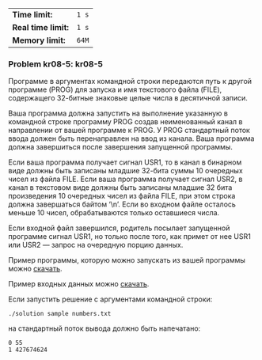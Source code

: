 |                      |       |
|----------------------|-------|
| **Time limit:**      | `1 s` |
| **Real time limit:** | `1 s` |
| **Memory limit:**    | `64M` |


### Problem kr08-5: kr08-5

Программе в аргументах командной строки передаются путь к другой
программе (PROG) для запуска и имя текстового файла (FILE),
содержащего 32-битные знаковые целые числа в десятичной записи.

Ваша программа должна запустить на выполнение указанную в
командной строке программу PROG создав неименованный канал в
направлении от вашей программе к PROG. У PROG стандартный поток
ввода должен быть перенаправлен на ввод из канала. Ваша программа
должна завершиться после завершения запущенной программы.

Если ваша программа получает сигнал USR1, то в канал в бинарном
виде должны быть записаны младшие 32-бита суммы 10 очередных
чисел из файла FILE. Если ваша программа получает сигнал USR2, в
канал в текстовом виде должны быть записаны младшие 32 бита
произведения 10 очередных чисел из файла FILE, при этом строка
должна завершаться байтом ‘\n’. Если во входном файле осталось
меньше 10 чисел, обрабатываются только оставшиеся числа.

Если входной файл завершился, родитель посылает запущенной
программе сигнал USR1, но только после того, как примет от нее
USR1 или USR2 — запрос на очередную порцию данных.

Пример программы, которую можно запускать из вашей программы
можно
[скачать](https://caos.ejudge.ru/ej/client?SID=00000000&prob_id=191&action=194&file=sample.c).

Пример входных данных можно
[скачать](https://caos.ejudge.ru/ej/client?SID=00000000&prob_id=191&action=194&file=numbers.txt).

Если запустить решение с аргументами командной строки:

    
    
    ./solution sample numbers.txt

на стандартный поток вывода должно быть напечатано:

    
    
    0 55
    1 427674624

